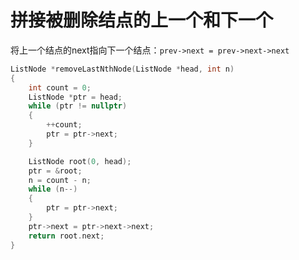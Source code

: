 # 拼接被删除结点的上一个和下一个
将上一个结点的next指向下一个结点：`prev->next = prev->next->next`
```C++
ListNode *removeLastNthNode(ListNode *head, int n)
{
	int count = 0;
	ListNode *ptr = head;
	while (ptr != nullptr)
	{
		++count;
		ptr = ptr->next;
	}

	ListNode root(0, head);
	ptr = &root;
	n = count - n;
	while (n--)
	{
		ptr = ptr->next;
	}
	ptr->next = ptr->next->next;
	return root.next;
}
```